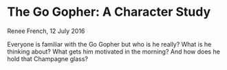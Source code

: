 # The Go Gopher: A Character Study

Renee French, 12 July 2016

Everyone is familiar with the Go Gopher but who is he really? What is
he thinking about? What gets him motivated in the morning? And how
does he hold that Champagne glass?
